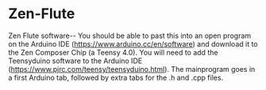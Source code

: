 # Zen-Flute
Zen Flute software--
You should be able to past this into an open program on the Arduino IDE (https://www.arduino.cc/en/software)
and download it to the Zen Composer Chip (a Teensy 4.0).  You will need to add the Teensyduino software to 
the Arduino IDE (https://www.pjrc.com/teensy/teensyduino.html).  The mainprogram goes in a first Arduino tab, followed 
by extra tabs for the .h and .cpp files.

